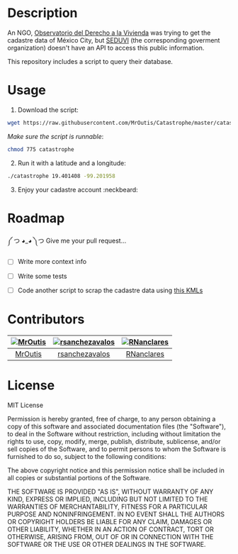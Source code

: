 # Description
An NGO, [Observatorio del Derecho a la Vivienda][observatorio-web] was
trying to get the cadastre data of México City, but [SEDUVI][seduvi-map]
(the corresponding goverment organization) doesn't have an API to access
this public information.

This repository includes a script to query their database.

[cm-slack]: http://slack.codeandomexico.org/
[cm-twitter]: https://twitter.com/CodeandoMexico
[observatorio-web]: http://www.observatoriodevivienda.org/
[seduvi-map]: http://ciudadmx.df.gob.mx:8080/seduvi/


# Usage
1) Download the script:

```bash
wget https://raw.githubusercontent.com/MrOutis/Catastrophe/master/catastrophe
```

_Make sure the script is runnable_:

```bash
chmod 775 catastrophe
```

2) Run it with a latitude and a longitude:

```bash
./catastrophe 19.401408 -99.201958
```

3) Enjoy your cadastre account :neckbeard:


# Roadmap

༼ つ ◕_◕ ༽つ Give me your pull request...

- [ ] Write more context info
- [ ] Write some tests
- [ ] Code another script to scrap the cadastre data using [this KMLs][kml-dataset]



[kml-dataset]: http://datos.labcd.mx/dataset?tags=Catastro


# Contributors

| [![MrOutis][ph-mroutis]][gh-mroutis] | [![rsanchezavalos][ph-rsanchez]][gh-rsanchez] | [![RNanclares][ph-rnanclares]][gh-rnanclares] |
|                 :--:                 |                     :--:                      |                     :--:                      |
|        [MrOutis][gh-mroutis]         |         [rsanchezavalos][gh-rsanchez]         |          [RNanclares][gh-rnanclares]          |


[ph-mroutis]: https://avatars.githubusercontent.com/u/7363250?v=3&s=80
[gh-mroutis]: https://github.com/MrOutis

[ph-rsanchez]: https://avatars.githubusercontent.com/u/10931011?v=3&s=80
[gh-rsanchez]: https://github.com/rsanchezavalos

[ph-rnanclares]: https://avatars.githubusercontent.com/u/11431207?v=3&s=80
[gh-rnanclares]: https://github.com/RNanclares


# License
MIT License

Permission is hereby granted, free of charge, to any person obtaining a copy
of this software and associated documentation files (the "Software"), to deal
in the Software without restriction, including without limitation the rights
to use, copy, modify, merge, publish, distribute, sublicense, and/or sell
copies of the Software, and to permit persons to whom the Software is
furnished to do so, subject to the following conditions:

The above copyright notice and this permission notice shall be included in all
copies or substantial portions of the Software.

THE SOFTWARE IS PROVIDED "AS IS", WITHOUT WARRANTY OF ANY KIND, EXPRESS OR
IMPLIED, INCLUDING BUT NOT LIMITED TO THE WARRANTIES OF MERCHANTABILITY,
FITNESS FOR A PARTICULAR PURPOSE AND NONINFRINGEMENT. IN NO EVENT SHALL THE
AUTHORS OR COPYRIGHT HOLDERS BE LIABLE FOR ANY CLAIM, DAMAGES OR OTHER
LIABILITY, WHETHER IN AN ACTION OF CONTRACT, TORT OR OTHERWISE, ARISING FROM,
OUT OF OR IN CONNECTION WITH THE SOFTWARE OR THE USE OR OTHER DEALINGS IN THE
SOFTWARE.

